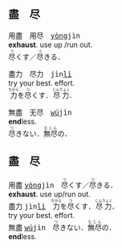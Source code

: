 

## 盡　尽

用盡　用尽　<tt>[yòng]()jìn</tt>   
**exhaust**. use up /run out.   
<ruby>尽<rt>つ</rt>くす／</ruby><ruby>尽<rt>つ</rt>きる．</ruby>   


盡力　尽力　<tt>jìn[lì]()</tt>   
try your best. effort.   
<ruby>力<rt>ちから</rt>を</ruby><ruby>尽<rt>つ</rt>くす．</ruby><ruby>尽力<rt>じんりょく</rt>．</ruby>   


無盡　无尽　<tt>[wú]()jìn</tt>   
**end**less.   
<ruby>尽<rt>つ</rt>きない．</ruby><ruby>無尽<rt>むじん</rt>の．</ruby>   






## 盡　尽

用盡 <tt>[yòng]()jìn</tt>　<ruby>尽<rt>つ</rt>くす／</ruby><ruby>尽<rt>つ</rt>きる．</ruby>   
**exhaust**. use&nbsp;up/run&nbsp;out.   
盡力 <tt>jìn[lì]()</tt>　<ruby>力<rt>ちから</rt>を</ruby><ruby>尽<rt>つ</rt>くす．</ruby><ruby>尽力<rt>じんりょく</rt>．</ruby>   
try your best. effort.   
無盡 <tt>[wú]()jìn</tt>　<ruby>尽<rt>つ</rt>きない．</ruby><ruby>無尽<rt>むじん</rt>の．</ruby>   
**end**less.   











<!--





## 星　⭐　　[日]()☀️[生]()🌱

<ruby>星[星]()</ruby><tt>xīŋ[xīŋ]()</tt>　<ruby>星</ruby><kbd>ほ<br>し</kbd>　　　　　**star**.   
<ruby>[衛]()星</ruby><tt>[wèi]()xīŋ</tt>　<ruby>[衛]()星</ruby><kbd>えい<br>せい</kbd> 　　　satellite.   
<ruby>星[期]()</ruby><tt>xīŋ[qī]() </tt>　<ruby>[週]()間</ruby><kbd>しゅう<br>かん</kbd>　　　week.   

.






# <b>理</b> 🤔💭

理[解]() _li3[jie3]()_   
　understand.&nbsp;comprehend.  
[了]()解 _[liao3]()jie3_　…　[道]()理 _[dao4]()li3_   
　understand　…　reason.  


理[解]()`り`[`かい`]()   
　understand. comprehend.   
理`ことわり`　…　 [解]()[`わか`]()る    
　reason　…　understand.





<big>論　　论　　📚[侖仑]()　　💬[言讠]()</big>   
<big>[理]()論　[理]()论</big>　_[li˩]() lun˥˩_　　　theory.   
<big>[討]()論　[讨]()论</big>　_[tao˩]() lun˥˩_　　discuss.   

<big>淪　　沦　　📚[侖仑]()　　💦[水氵]()</big>   
<big>淪[落]()　沦[落]()</big>　_lun˧˥ [luo˥˩]()_　　fall / sink.   
<big>淪[為]()　沦[为]()</big>　_lun˧˥ [wei˥˩]()_　　become.   






<big>[緊]()急</big>　_[gin3]()giv2_　urgent. emergency.   
<big>急[劇]()</big>　_giv2[gyh4]()_　sudden. rapid.
-->









